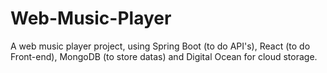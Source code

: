 # Web-Music-Player
A web music player project, using Spring Boot (to do API's), React (to do Front-end), MongoDB (to store datas)  and Digital Ocean for cloud storage.
